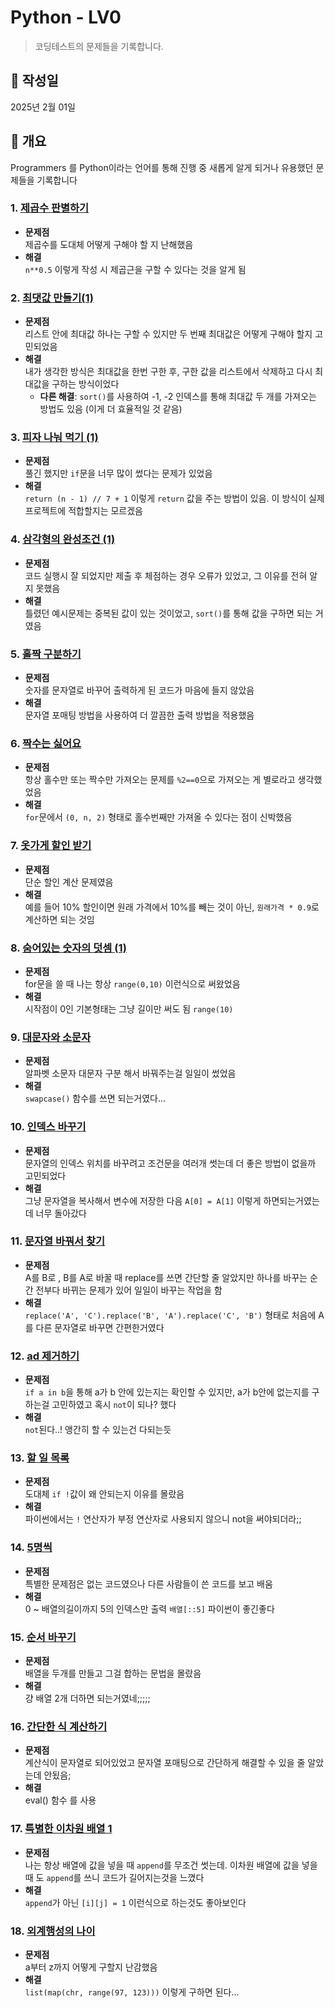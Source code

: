 # Python - LV0

> 코딩테스트의 문제들을 기록합니다.

## 📅 작성일

2025년 2월 01일

## 📝 개요

Programmers 를 Python이라는 언어를 통해 진행 중 새롭게 알게 되거나 유용했던 문제들을 기록합니다

### 1. [제곱수 판별하기](https://school.programmers.co.kr/learn/courses/30/lessons/120909)

- **문제점**  
  제곱수를 도대체 어떻게 구해야 할 지 난해했음
- **해결**  
  `n**0.5` 이렇게 작성 시 제곱근을 구할 수 있다는 것을 알게 됨

### 2. [최댓값 만들기(1)](https://school.programmers.co.kr/learn/courses/30/lessons/120847)

- **문제점**  
  리스트 안에 최대값 하나는 구할 수 있지만 두 번째 최대값은 어떻게 구해야 할지 고민되었음
- **해결**  
  내가 생각한 방식은 최대값을 한번 구한 후, 구한 값을 리스트에서 삭제하고 다시 최대값을 구하는 방식이었다
  - **다른 해결**: `sort()`를 사용하여 -1, -2 인덱스를 통해 최대값 두 개를 가져오는 방법도 있음 (이게 더 효율적일 것 같음)

### 3. [피자 나눠 먹기 (1)](https://school.programmers.co.kr/learn/courses/30/lessons/120814)

- **문제점**  
  풀긴 했지만 `if`문을 너무 많이 썼다는 문제가 있었음
- **해결**  
  `return (n - 1) // 7 + 1` 이렇게 `return` 값을 주는 방법이 있음. 이 방식이 실제 프로젝트에 적합할지는 모르겠음

### 4. [삼각형의 완성조건 (1)](https://school.programmers.co.kr/learn/courses/30/lessons/120889)

- **문제점**  
  코드 실행시 잘 되었지만 제출 후 체점하는 경우 오류가 있었고, 그 이유를 전혀 알지 못했음
- **해결**  
  틀렸던 예시문제는 중복된 값이 있는 것이었고, `sort()`를 통해 값을 구하면 되는 거였음

### 5. [홀짝 구분하기](https://school.programmers.co.kr/learn/courses/30/lessons/181944)

- **문제점**  
  숫자를 문자열로 바꾸어 출력하게 된 코드가 마음에 들지 않았음
- **해결**  
  문자열 포매팅 방법을 사용하여 더 깔끔한 출력 방법을 적용했음

### 6. [짝수는 싫어요](https://school.programmers.co.kr/learn/courses/30/lessons/120813)

- **문제점**  
  항상 홀수만 또는 짝수만 가져오는 문제를 `%2==0`으로 가져오는 게 별로라고 생각했었음
- **해결**  
  `for`문에서 `(0, n, 2)` 형태로 홀수번째만 가져올 수 있다는 점이 신박했음

### 7. [옷가게 할인 받기](https://school.programmers.co.kr/learn/courses/30/lessons/120818)

- **문제점**  
  단순 할인 계산 문제였음
- **해결**  
  예를 들어 10% 할인이면 원래 가격에서 10%를 빼는 것이 아닌, `원래가격 * 0.9`로 계산하면 되는 것임

### 8. [숨어있는 숫자의 덧셈 (1)](https://school.programmers.co.kr/learn/courses/30/lessons/120851)

- **문제점**  
  for문을 쓸 때 나는 항상 `range(0,10)` 이런식으로 써왔었음
- **해결**  
  시작점이 0인 기본형태는 그냥 길이만 써도 됨 `range(10)`

### 9. [대문자와 소문자](https://school.programmers.co.kr/learn/courses/30/lessons/120893)

- **문제점**  
  알파벳 소문자 대문자 구분 해서 바꿔주는걸 일일이 썼었음
- **해결**  
  `swapcase()` 함수를 쓰면 되는거였다...

### 10. [인덱스 바꾸기](https://school.programmers.co.kr/learn/courses/30/lessons/120895)

- **문제점**  
  문자열의 인덱스 위치를 바꾸려고 조건문을 여러개 썻는데 더 좋은 방법이 없을까 고민되었다
- **해결**  
  그냥 문자열을 복사해서 변수에 저장한 다음 `A[0] = A[1]` 이렇게 하면되는거였는데 너무 돌아갔다

### 11. [문자열 바꿔서 찾기](https://school.programmers.co.kr/learn/courses/30/lessons/181864)

- **문제점**  
  A를 B로 , B를 A로 바꿀 때 replace를 쓰면 간단할 줄 알았지만 하나를 바꾸는 순간 전부다 바뀌는 문제가 있어 일일이 바꾸는 작업을 함
- **해결**  
  `replace('A', 'C').replace('B', 'A').replace('C', 'B')` 형태로 처음에 A를 다른 문자열로 바꾸면 간편한거였다

### 12. [ad 제거하기](https://school.programmers.co.kr/learn/courses/30/lessons/181870)

- **문제점**  
  `if a in b`을 통해 a가 b 안에 있는지는 확인할 수 있지만, a가 b안에 없는지를 구하는걸 고민하였고 혹시 `not`이 되나? 했다
- **해결**  
  `not`된다..! 앵간히 할 수 있는건 다되는듯

### 13. [할 일 목록](https://school.programmers.co.kr/learn/courses/30/lessons/181885)

- **문제점**  
  도대체 `if !`값이 왜 안되는지 이유를 몰랐음
- **해결**  
  파이썬에서는 `!` 연산자가 부정 연산자로 사용되지 않으니 not을 써야되더라;;

### 14. [5명씩](https://school.programmers.co.kr/learn/courses/30/lessons/181886)

- **문제점**  
  특별한 문제점은 없는 코드였으나 다른 사람들이 쓴 코드를 보고 배움
- **해결**  
  0 ~ 배열의길이까지 5의 인덱스만 출력 `배열[::5]` 파이썬이 좋긴좋다

### 15. [순서 바꾸기](https://school.programmers.co.kr/learn/courses/30/lessons/181891)

- **문제점**  
  배열을 두개를 만들고 그걸 합하는 문법을 몰랐음
- **해결**  
  걍 배열 2개 더하면 되는거였네;;;;;

### 16. [간단한 식 계산하기](https://school.programmers.co.kr/learn/courses/30/lessons/181865)

- **문제점**  
  계산식이 문자열로 되어있었고 문자열 포매팅으로 간단하게 해결할 수 있을 줄 알았는데 안됬음;
- **해결**  
  eval() 함수 를 사용

### 17. [특별한 이차원 배열 1](https://school.programmers.co.kr/learn/courses/30/lessons/181833)

- **문제점**  
  나는 항상 배열에 값을 넣을 때 `append`를 무조건 썻는데. 이차원 배열에 값을 넣을 때 도 `append`를 쓰니 코드가 길어지는것을 느꼈다
- **해결**  
  `append`가 아닌 `[i][j] = 1` 이런식으로 하는것도 좋아보인다

### 18. [외계행성의 나이](https://school.programmers.co.kr/learn/courses/30/lessons/120834)

- **문제점**  
  a부터 z까지 어떻게 구할지 난감했음
- **해결**  
  `list(map(chr, range(97, 123)))` 이렇게 구하면 된다...
